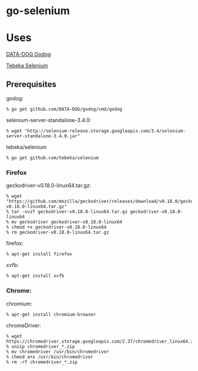 # go-selenium

# Uses

[DATA-DOG Godog]

[Tebeka Selenium]

[DATA-DOG Godog]: https://github.com/DATA-DOG/godog
[Tebeka Selenium]: https://github.com/tebeka/selenium

## Prerequisites

godog:
 
    % go get github.com/DATA-DOG/godog/cmd/godog

selenium-server-standalone-3.4.0:

    % wget "http://selenium-release.storage.googleapis.com/3.4/selenium-server-standalone-3.4.0.jar" 
    
tebeka/selenium
    
    % go get github.com/tebeka/selenium
    
### Firefox

geckodriver-v0.18.0-linux64.tar.gz:

    % wget "https://github.com/mozilla/geckodriver/releases/download/v0.18.0/geckodriver-v0.18.0-linux64.tar.gz"
    % tar -xvzf geckodriver-v0.18.0-linux64.tar.gz geckodriver-v0.18.0-linux64        
    % mv geckodriver geckodriver-v0.18.0-linux64
    % chmod +x geckodriver-v0.18.0-linux64
    % rm geckodriver-v0.18.0-linux64.tar.gz

firefox:

    % apt-get install firefox
    
xvfb:    
    
    % apt-get install xvfb
    
### Chrome:

chromium:

    % apt-get install chromium-browser

chromeDriver:
    
    % wget https://chromedriver.storage.googleapis.com/2.37/chromedriver_linux64.zip
    % unzip chromedriver_*.zip
    % mv chromedriver /usr/bin/chromedriver
    % chmod a+x /usr/bin/chromedriver
    % rm -rf chromedriver_*.zip
    


    
